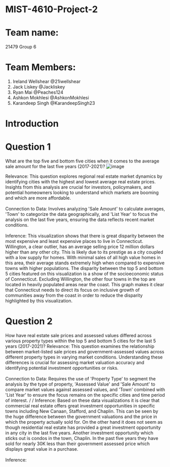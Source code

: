 # MIST-4610-Project-2
# Team name:
21479 Group 6
# Team Members:
1. Ireland Wellshear @21iwellshear
2. Jack Liskey @Jackliskey
3. Ryan Mai @Peaches124
4. Ashkon Mokhlesi  @AshkonMokhlesi
5. Karandeep Singh @KarandeepSingh23
# Introduction 

# Question 1
What are the top five and bottom five cities when it comes to the average sale amount for the last five years (2017-2021)?
![image](https://github.com/21iwellshear/MIST-4610-Project-2/assets/150079987/aeeaa57b-0161-4d10-8404-cd57ab68873a)

Relevance: This question explores regional real estate market dynamics by identifying cities with the highest and lowest average real estate prices. Insights from this analysis are crucial for investors, policymakers, and potential homeowners looking to understand which markets are booming and which are more affordable.
\
\
Connection to Data: Involves analyzing 'Sale Amount' to calculate averages, 'Town' to categorize the data geographically, and 'List Year' to focus the analysis on the last five years, ensuring the data reflects recent market conditions.
\
\
Inference: This visualization shows that there is great disparity between the most expensive and least expensive places to live in Connecticut. Willington, a clear outlier, has an average selling price 12 million dollars higher than any other city. This is likely due to its prestige as a city coupled with a low supply for homes. With minimal sales of all high value homes in this area, their average stands extremely high when compared to expensive towns with higher populations. The disparity between the top 5 and bottom 5 cities featured on this visualization is a show of the socioeconomic status of Connecticut. Excluding Willington, the other four towns in the top are located in heavily populated areas near the coast. This graph makes it clear that Connecticut needs to direct its focus on inclusive growth of communities away from the coast in order to reduce the disparity highlighted by this visualization.

# Question 2
How have real estate sale prices and assessed values differed across various property types within the top 5 and bottom 5 cities for the last 5 years (2017-2021)? 
Relevance: This question examines the relationship between market-listed sale prices and government-assessed values across different property types in varying market conditions. Understanding these differences is crucial for assessing market valuation accuracy and identifying potential investment opportunities or risks.
\
\
Connection to Data: Requires the use of 'Property Type' to segment the analysis by the type of property, 'Assessed Value' and 'Sale Amount' to compare market values against assessed values, and 'Town' combined with 'List Year' to ensure the focus remains on the specific cities and time period of interest.
/
/
Inference: Based on these data visualizations it is clear that commercial real estate offers great investment opportunities in specific towns including New Canaan, Stafford, and Chaplin. This can be seen by the huge difference between the government valuations and the price in which the property actually sold for. On the other hand it does not seem as though residential real estate has provided a great investment opportunity in any city in the last five years. Another investment opportunity which sticks out is condos in the town, Chaplin. In the past five years they have sold for nearly 30K less than their government assessed price which displays great value in a purchase. 
\
\
Inference:
